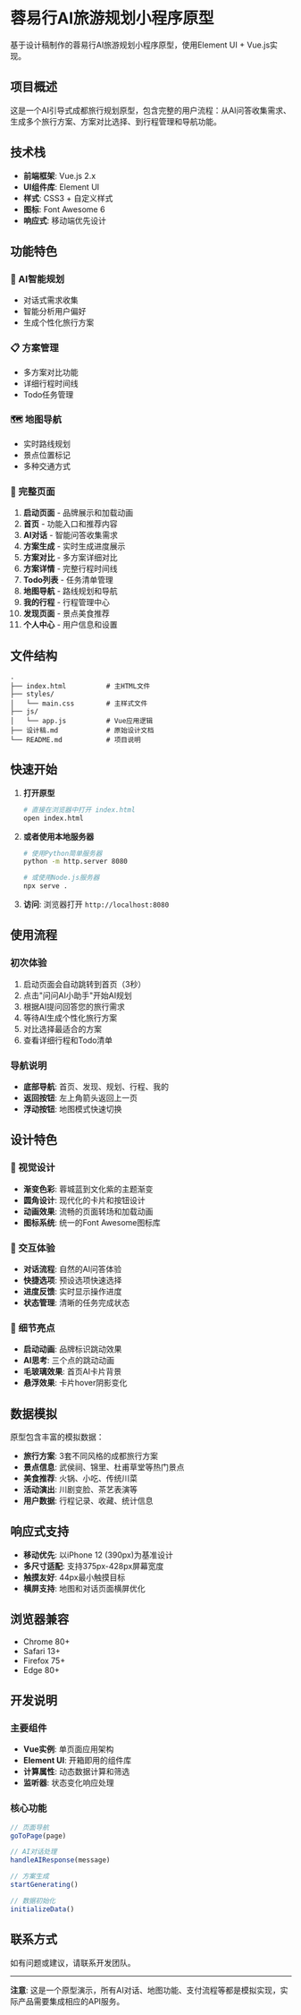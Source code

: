 # 蓉易行AI旅游规划小程序原型

基于设计稿制作的蓉易行AI旅游规划小程序原型，使用Element UI + Vue.js实现。

## 项目概述

这是一个AI引导式成都旅行规划原型，包含完整的用户流程：从AI问答收集需求、生成多个旅行方案、方案对比选择、到行程管理和导航功能。

## 技术栈

- **前端框架**: Vue.js 2.x
- **UI组件库**: Element UI
- **样式**: CSS3 + 自定义样式
- **图标**: Font Awesome 6
- **响应式**: 移动端优先设计

## 功能特色

### 🤖 AI智能规划
- 对话式需求收集
- 智能分析用户偏好
- 生成个性化旅行方案

### 📋 方案管理
- 多方案对比功能
- 详细行程时间线
- Todo任务管理

### 🗺️ 地图导航
- 实时路线规划
- 景点位置标记
- 多种交通方式

### 📱 完整页面
1. **启动页面** - 品牌展示和加载动画
2. **首页** - 功能入口和推荐内容
3. **AI对话** - 智能问答收集需求
4. **方案生成** - 实时生成进度展示
5. **方案对比** - 多方案详细对比
6. **方案详情** - 完整行程时间线
7. **Todo列表** - 任务清单管理
8. **地图导航** - 路线规划和导航
9. **我的行程** - 行程管理中心
10. **发现页面** - 景点美食推荐
11. **个人中心** - 用户信息和设置

## 文件结构

```
.
├── index.html          # 主HTML文件
├── styles/
│   └── main.css        # 主样式文件
├── js/
│   └── app.js          # Vue应用逻辑
├── 设计稿.md            # 原始设计文档
└── README.md           # 项目说明
```

## 快速开始

1. **打开原型**
   ```bash
   # 直接在浏览器中打开 index.html
   open index.html
   ```

2. **或者使用本地服务器**
   ```bash
   # 使用Python简单服务器
   python -m http.server 8080
   
   # 或使用Node.js服务器
   npx serve .
   ```

3. **访问**: 浏览器打开 `http://localhost:8080`

## 使用流程

### 初次体验
1. 启动页面会自动跳转到首页（3秒）
2. 点击"问问AI小助手"开始AI规划
3. 根据AI提问回答您的旅行需求
4. 等待AI生成个性化旅行方案
5. 对比选择最适合的方案
6. 查看详细行程和Todo清单

### 导航说明
- **底部导航**: 首页、发现、规划、行程、我的
- **返回按钮**: 左上角箭头返回上一页
- **浮动按钮**: 地图模式快速切换

## 设计特色

### 🎨 视觉设计
- **渐变色彩**: 蓉城蓝到文化紫的主题渐变
- **圆角设计**: 现代化的卡片和按钮设计
- **动画效果**: 流畅的页面转场和加载动画
- **图标系统**: 统一的Font Awesome图标库

### 📱 交互体验
- **对话流程**: 自然的AI问答体验
- **快捷选项**: 预设选项快速选择
- **进度反馈**: 实时显示操作进度
- **状态管理**: 清晰的任务完成状态

### 🌟 细节亮点
- **启动动画**: 品牌标识跳动效果
- **AI思考**: 三个点的跳动动画
- **毛玻璃效果**: 首页AI卡片背景
- **悬浮效果**: 卡片hover阴影变化

## 数据模拟

原型包含丰富的模拟数据：

- **旅行方案**: 3套不同风格的成都旅行方案
- **景点信息**: 武侯祠、锦里、杜甫草堂等热门景点
- **美食推荐**: 火锅、小吃、传统川菜
- **活动演出**: 川剧变脸、茶艺表演等
- **用户数据**: 行程记录、收藏、统计信息

## 响应式支持

- **移动优先**: 以iPhone 12 (390px)为基准设计
- **多尺寸适配**: 支持375px-428px屏幕宽度
- **触摸友好**: 44px最小触摸目标
- **横屏支持**: 地图和对话页面横屏优化

## 浏览器兼容

- Chrome 80+
- Safari 13+
- Firefox 75+
- Edge 80+

## 开发说明

### 主要组件
- **Vue实例**: 单页面应用架构
- **Element UI**: 开箱即用的组件库
- **计算属性**: 动态数据计算和筛选
- **监听器**: 状态变化响应处理

### 核心功能
```javascript
// 页面导航
goToPage(page)

// AI对话处理
handleAIResponse(message)

// 方案生成
startGenerating()

// 数据初始化
initializeData()
```

## 联系方式

如有问题或建议，请联系开发团队。

---

**注意**: 这是一个原型演示，所有AI对话、地图功能、支付流程等都是模拟实现，实际产品需要集成相应的API服务。 